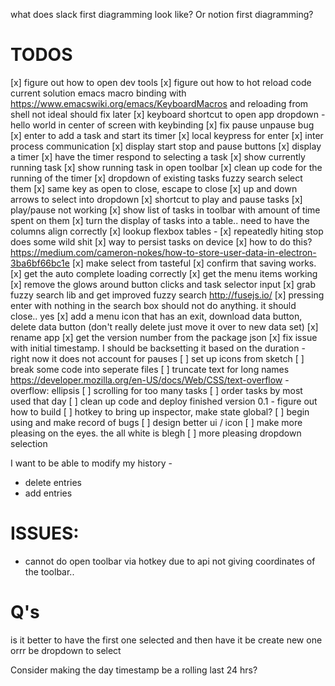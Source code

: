 what does slack first diagramming look like?
Or notion first diagramming?


# TODOS
[x] figure out how to open dev tools
[x] figure out how to hot reload code
    current solution emacs macro binding with
        https://www.emacswiki.org/emacs/KeyboardMacros
    and reloading from shell
    not ideal should fix later
[x] keyboard shortcut to open app dropdown
    - hello world in center of screen with keybinding
[x] fix pause unpause bug
[x] enter to add a task and start its timer
    [x] local keypress for enter
    [x] inter process communication
    [x] display start stop and pause buttons
    [x] display a timer
    [x] have the timer respond to selecting a task
        [x] show currently running task
[x] show running task in open toolbar
[x] clean up code for the running of the timer
[x] dropdown of existing tasks fuzzy search select them
[x] same key as open to close, escape to close
[x] up and down arrows to select into dropdown
[x] shortcut to play and pause tasks
[x] play/pause not working
[x] show list of tasks in toolbar with amount of time spent on them
[x] turn the display of tasks into a table.. need to have the columns align correctly
    [x] lookup flexbox tables -
[x] repeatedly hiting stop does some wild shit
[x] way to persist tasks on device
    [x] how to do this?
    https://medium.com/cameron-nokes/how-to-store-user-data-in-electron-3ba6bf66bc1e
[x] make select from tasteful
[x] confirm that saving works.
[x] get the auto complete loading correctly
[x] get the menu items working
[x] remove the glows around button clicks and task selector input
[x] grab fuzzy search lib and get improved fuzzy search
    http://fusejs.io/
[x] pressing enter with nothing in the search box should not do anything. it should close.. yes
[x] add a menu icon that has an exit, download data button, delete data button (don't really delete just move it over to new data set)
[x] rename app
[x] get the version number from the package json
[x] fix issue with initial timestamp. I should be backsetting it based on the duration - right now it does not account for pauses
[ ] set up icons from sketch
[ ] break some code into seperate files
[ ] truncate text for long names
    https://developer.mozilla.org/en-US/docs/Web/CSS/text-overflow - overflow: ellipsis
[ ] scrolling for too many tasks
[ ] order tasks by most used that day
[ ] clean up code and deploy finished version 0.1 - figure out how to build
[ ] hotkey to bring up inspector, make state global?
[ ] begin using and make record of bugs
[ ] design better ui / icon
    [ ] make more pleasing on the eyes. the all white is blegh
    [ ] more pleasing dropdown selection


I want to be able to modify my history -
- delete entries
- add entries

# ISSUES:
- cannot do open toolbar via hotkey due to api not giving coordinates of the toolbar..

# Q's
is it better to have the first one selected and then have it be create new one orrr be dropdown to select

Consider making the day timestamp be a rolling last 24 hrs?

